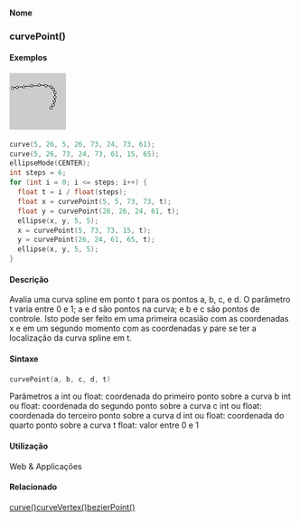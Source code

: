 
#### Nome
### curvePoint()

#### Exemplos
<img border="0" height="100" src="media/curvePoint_.gif" width="100"/>

```pde
curve(5, 26, 5, 26, 73, 24, 73, 61); 
curve(5, 26, 73, 24, 73, 61, 15, 65); 
ellipseMode(CENTER); 
int steps = 6; 
for (int i = 0; i <= steps; i++) { 
  float t = i / float(steps); 
  float x = curvePoint(5, 5, 73, 73, t); 
  float y = curvePoint(26, 26, 24, 61, t); 
  ellipse(x, y, 5, 5); 
  x = curvePoint(5, 73, 73, 15, t); 
  y = curvePoint(26, 24, 61, 65, t); 
  ellipse(x, y, 5, 5); 
} 

```

#### Descrição
Avalia uma curva spline em ponto t para os
pontos a, b, c, e d. O parâmetro t varia entre 0 e 1; a e d
são pontos na curva; e b e c são pontos de controle. Isto
pode ser feito em uma primeira ocasião com as coordenadas x e em
um segundo momento com as coordenadas y pare se ter a
localização da curva spline em t.

#### Sintaxe
```pde
curvePoint(a, b, c, d, t)

```
Parâmetros
a
int ou float: coordenada do primeiro ponto sobre a curva
b
int ou float: coordenada do segundo ponto sobre a curva
c
int ou float: coordenada do terceiro ponto sobre a curva
d
int ou float: coordenada do quarto ponto sobre a curva
t
float: valor entre 0 e 1

#### Utilização

	
Web & Applicações

#### Relacionado
[curve()](curve_)[curveVertex()](curveVertex_)[bezierPoint()](bezierPoint_)
